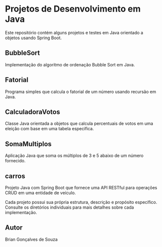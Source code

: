 # Projetos de Desenvolvimento em Java

Este repositório contém alguns projetos e testes em Java orientado a objetos usando Spring Boot.

## BubbleSort

Implementação do algoritmo de ordenação Bubble Sort em Java.

## Fatorial

Programa simples que calcula o fatorial de um número usando recursão em Java.

## CalculadoraVotos

Classe Java orientada a objetos que calcula percentuais de votos em uma eleição com base em uma tabela específica.

## SomaMultiplos

Aplicação Java que soma os múltiplos de 3 e 5 abaixo de um número fornecido.

## carros

Projeto Java com Spring Boot que fornece uma API RESTful para operações CRUD em uma entidade de veículo.

Cada projeto possui sua própria estrutura, descrição e propósito específico. Consulte os diretórios individuais para mais detalhes sobre cada implementação.

## Autor

Brian Gonçalves de Souza
